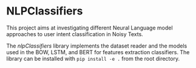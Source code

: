 # NLPClassifiers

This project aims at investigating different Neural Language model approaches to user intent classification in Noisy Texts. 

The *nlpClassifiers* library implements the dataset reader and the models used in the BOW, LSTM, and BERT for features extraction classifiers. The library can be installed with `pip install -e .` from the root directory.


